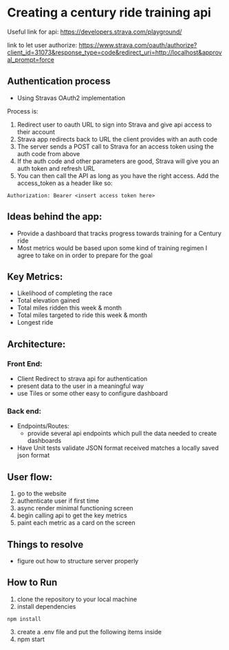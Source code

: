 # Creating a century ride training api

Useful link for api: https://developers.strava.com/playground/

link to let user authorize: https://www.strava.com/oauth/authorize?client_id=31073&response_type=code&redirect_uri=http://localhost&approval_prompt=force

## Authentication process

- Using Stravas OAuth2 implementation

Process is:

1. Redirect user to oauth URL to sign into Strava and give api access to their account
2. Strava app redirects back to URL the client provides with an auth code
3. The server sends a POST call to Strava for an access token using the auth code from above
4. If the auth code and other parameters are good, Strava will give you an auth token and refresh URL
5. You can then call the API as long as you have the right access. Add the access_token as a header like so:

```
Authorization: Bearer <insert access token here>
```

## Ideas behind the app:

- Provide a dashboard that tracks progress towards training for a Century ride
- Most metrics would be based upon some kind of training regimen I agree to take on in order to prepare for the goal

## Key Metrics:

- Likelihood of completing the race
- Total elevation gained
- Total miles ridden this week & month
- Total miles targeted to ride this week & month
- Longest ride

## Architecture:

### Front End:

- Client Redirect to strava api for authentication
- present data to the user in a meaningful way
- use Tiles or some other easy to configure dashboard

### Back end:

- Endpoints/Routes:
  - provide several api endpoints which pull the data needed to create dashboards
- Have Unit tests validate JSON format received matches a locally saved json format

## User flow:

1. go to the website
2. authenticate user if first time
3. async render minimal functioning screen
4. begin calling api to get the key metrics
5. paint each metric as a card on the screen

## Things to resolve

- figure out how to structure server properly

## How to Run

1. clone the repository to your local machine
2. install dependencies

```
npm install
```

3. create a .env file and put the following items inside
4. npm start
